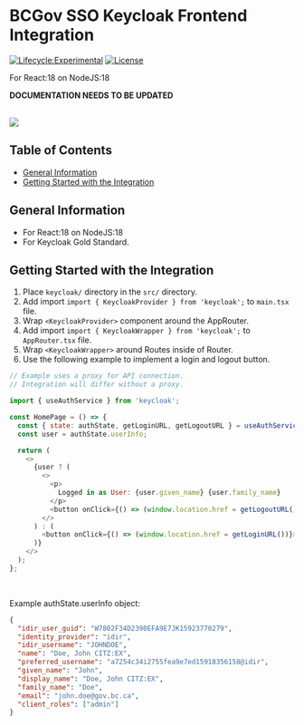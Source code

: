 # BCGov SSO Keycloak Frontend Integration

[![Lifecycle:Experimental](https://img.shields.io/badge/Lifecycle-Experimental-339999)](<Redirect-URL>)
[![License](https://img.shields.io/badge/License-Apache%202.0-blue.svg)](LICENSE)

For React:18 on NodeJS:18

**DOCUMENTATION NEEDS TO BE UPDATED**

<br />

<img src="https://user-images.githubusercontent.com/16313579/224582406-c5f9491b-00be-4889-a4fe-b18987ec1e4c.png">

## Table of Contents

- [General Information](#general-information)
- [Getting Started with the Integration](#getting-started-with-the-integration)

## General Information

- For React:18 on NodeJS:18
- For Keycloak Gold Standard.

## Getting Started with the Integration

1. Place `keycloak/` directory in the `src/` directory.
2. Add import `import { KeycloakProvider } from 'keycloak';` to `main.tsx` file.
3. Wrap `<KeycloakProvider>` component around the AppRouter.
4. Add import `import { KeycloakWrapper } from 'keycloak';` to `AppRouter.tsx` file.
5. Wrap `<KeycloakWrapper>` around Routes inside of Router.
6. Use the following example to implement a login and logout button.

```JavaScript
// Example uses a proxy for API connection.
// Integration will differ without a proxy.

import { useAuthService } from 'keycloak';

const HomePage = () => {
  const { state: authState, getLoginURL, getLogoutURL } = useAuthService();
  const user = authState.userInfo;

  return (
    <>
      {user ? (
        <>
          <p>
            Logged in as User: {user.given_name} {user.family_name}
          </p>
          <button onClick={() => (window.location.href = getLogoutURL())}>Logout</button>
        </>
      ) : (
        <button onClick={() => (window.location.href = getLoginURL())}>Login with IDIR</button>
      )}
    </>
  );
};
```

<br />

Example authState.userInfo object:

```JSON
{
  "idir_user_guid": "W7802F34D2390EFA9E7JK15923770279",
  "identity_provider": "idir",
  "idir_username": "JOHNDOE",
  "name": "Doe, John CITZ:EX",
  "preferred_username": "a7254c34i2755fea9e7ed15918356158@idir",
  "given_name": "John",
  "display_name": "Doe, John CITZ:EX",
  "family_name": "Doe",
  "email": "john.doe@gov.bc.ca",
  "client_roles": ["admin"]
}
```
